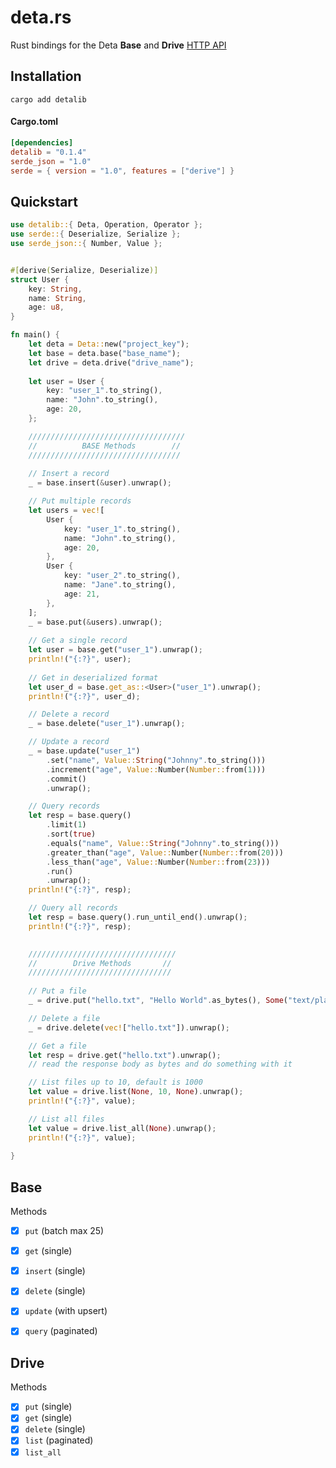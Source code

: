# deta.rs
Rust bindings for the Deta **Base** and **Drive** [HTTP API](https://deta.space/docs/en/build/reference/http-api#content)

## Installation
```shell
cargo add detalib
```

#### Cargo.toml

```toml
[dependencies]
detalib = "0.1.4"
serde_json = "1.0"
serde = { version = "1.0", features = ["derive"] }
```

## Quickstart

```rust
use detalib::{ Deta, Operation, Operator };
use serde::{ Deserialize, Serialize };
use serde_json::{ Number, Value };


#[derive(Serialize, Deserialize)]
struct User {
    key: String,
    name: String,
    age: u8,
}

fn main() {
    let deta = Deta::new("project_key");
    let base = deta.base("base_name");
    let drive = deta.drive("drive_name");
    
    let user = User {
        key: "user_1".to_string(),
        name: "John".to_string(),
        age: 20,
    };

    ///////////////////////////////////
    //          BASE Methods        //
    //////////////////////////////////
    
    // Insert a record
    _ = base.insert(&user).unwrap();

    // Put multiple records
    let users = vec![
        User {
            key: "user_1".to_string(),
            name: "John".to_string(),
            age: 20,
        },
        User {
            key: "user_2".to_string(),
            name: "Jane".to_string(),
            age: 21,
        },
    ];
    _ = base.put(&users).unwrap();
    
    // Get a single record
    let user = base.get("user_1").unwrap();
    println!("{:?}", user);
    
    // Get in deserialized format
    let user_d = base.get_as::<User>("user_1").unwrap();
    println!("{:?}", user_d);

    // Delete a record
    _ = base.delete("user_1").unwrap();

    // Update a record
    _ = base.update("user_1")
        .set("name", Value::String("Johnny".to_string()))
        .increment("age", Value::Number(Number::from(1)))
        .commit()
        .unwrap();

    // Query records
    let resp = base.query()
        .limit(1)
        .sort(true)
        .equals("name", Value::String("Johnny".to_string()))
        .greater_than("age", Value::Number(Number::from(20)))
        .less_than("age", Value::Number(Number::from(23)))
        .run()
        .unwrap();
    println!("{:?}", resp);

    // Query all records
    let resp = base.query().run_until_end().unwrap();
    println!("{:?}", resp);
    

    /////////////////////////////////
    //        Drive Methods       //
    ////////////////////////////////
    
    // Put a file
    _ = drive.put("hello.txt", "Hello World".as_bytes(), Some("text/plain")).unwrap();

    // Delete a file
    _ = drive.delete(vec!["hello.txt"]).unwrap();

    // Get a file
    let resp = drive.get("hello.txt").unwrap();
    // read the response body as bytes and do something with it

    // List files up to 10, default is 1000
    let value = drive.list(None, 10, None).unwrap();
    println!("{:?}", value);

    // List all files
    let value = drive.list_all(None).unwrap();
    println!("{:?}", value);
    
}


```

## Base
Methods
- [x] `put` (batch max 25)
- [X] `get` (single)
- [X] `insert` (single)
- [X] `delete` (single)
- [X] `update` (with upsert)
- [X] `query` (paginated)
  
  
## Drive
Methods
- [X] `put` (single)
- [X] `get` (single)
- [X] `delete` (single)
- [X] `list` (paginated)
- [X] `list_all`

